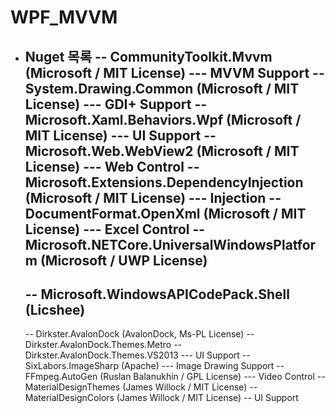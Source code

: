 # WPF_MVVM

- Nuget 목록
  -- CommunityToolkit.Mvvm (Microsoft / MIT License)
    --- MVVM Support
  -- System.Drawing.Common (Microsoft / MIT License)
    --- GDI+ Support
  -- Microsoft.Xaml.Behaviors.Wpf (Microsoft / MIT License)
    --- UI Support
  -- Microsoft.Web.WebView2 (Microsoft / MIT License)
    --- Web Control
  -- Microsoft.Extensions.DependencyInjection (Microsoft / MIT License)
    --- Injection
  -- DocumentFormat.OpenXml (Microsoft / MIT License)
    --- Excel Control
  -- Microsoft.NETCore.UniversalWindowsPlatform (Microsoft / UWP License)
    ---
  -- Microsoft.WindowsAPICodePack.Shell (Licshee)
    ---
  -- Dirkster.AvalonDock (AvalonDock, Ms-PL License)
  -- Dirkster.AvalonDock.Themes.Metro
  -- Dirkster.AvalonDock.Themes.VS2013
    --- UI Support
  -- SixLabors.ImageSharp (Apache)
    --- Image Drawing Support
  -- FFmpeg.AutoGen (Ruslan Balanukhin / GPL License)
    --- Video Control
  -- MaterialDesignThemes (James Willock / MIT License)
  -- MaterialDesignColors (James Willock / MIT License)
    -- UI Support
  
